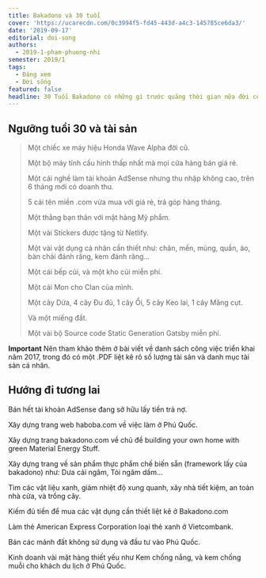 ```yaml
---
title: Bakadono và 30 tuổi
cover: 'https://ucarecdn.com/0c3994f5-fd45-443d-a4c3-145785ce6da3/'
date: '2019-09-17'
editorial: doi-song
authors:
  - 2019-1-pham-phuong-nhi
semester: 2019/1
tags:
  - Đáng xem
  - Đời sống
featured: false
headline: 30 Tuổi Bakadono có những gì trước quãng thời gian nữa đời còn lại của mình.
---
```

## Ngưỡng tuổi 30 và tài sản

> Một chiếc xe máy hiệu Honda Wave Alpha đời cũ.
>
> Một bộ máy tính cấu hình thấp nhất mà mọi cửa hàng bán giá rẻ.
>
> Một cái nghề làm tài khoản AdSense nhưng thu nhập không cao, trên 6 tháng mới có doanh thu.
>
> 5 cái tên miền .com vừa mua với giá rẻ, trả góp hàng tháng.
>
> Một thằng bạn thân với mặt hàng Mỹ phẩm.
>
> Một vài Stickers được tặng từ Netlify.
>
> Một vài vật dụng cá nhân cần thiết như: chăn, mền, mùng, quần, áo, bàn chải đánh răng, kem đánh răng…
>
> Một cái bếp củi, và một kho củi miễn phí.
>
> Một cái Mon cho Clan của mình.
>
> Một cây Dừa, 4 cây Đu đủ, 1 cây Ổi, 5 cây Keo lai, 1 cây Măng cụt.
>
> Và một miếng đất.
>
> Một vài bộ Source code Static Generation Gatsby miễn phí.

**Important** Nên tham khảo thêm ở bài viết về danh sách công việc triển khai năm 2017, trong đó có một .PDF liệt kê rõ số lượng tài sản và danh mục tài sản cá nhân.



## Hướng đi tương lai

Bán hết tài khoản AdSense đang sở hữu lấy tiền trả nợ.

Xây dựng trang web haboba.com về việc làm ở Phú Quốc.

Xây dựng trang bakadono.com về chủ đề building your own home with green Material Energy Stuff.

Xây dựng trang về sản phẩm thực phẩm chế biến sẵn (framework lấy của bakadono) như: Dưa cải ngâm, Tỏi ngâm dấm…

Tìm các vật liệu xanh, giảm nhiệt độ xung quanh, xây nhà tiết kiệm, an toàn nhà cửa, và trồng cây.

Kiếm đủ tiền để mua các vật dụng cần thiết liệt kê ở Bakadono.com

Làm thẻ American Express Corporation loại thẻ xanh ở Vietcombank.

Bán các mảnh đất không sử dụng và đầu tư vào Phú Quốc.

Kinh doanh vài mặt hàng thiết yếu như Kem chống nắng, và kem chống muỗi cho khách du lịch ở Phú Quốc.
